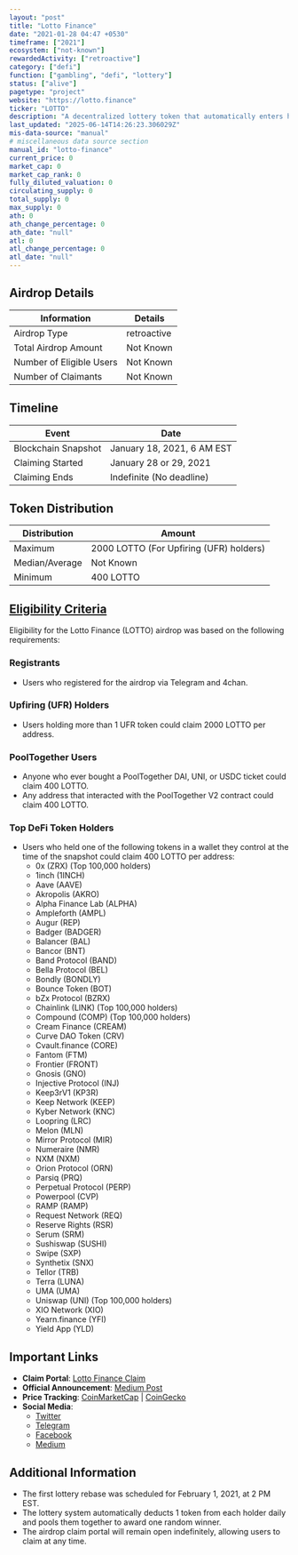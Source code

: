 ```yaml
---
layout: "post"
title: "Lotto Finance"
date: "2021-01-28 04:47 +0530"
timeframe: ["2021"]
ecosystem: ["not-known"]
rewardedActivity: ["retroactive"]
category: ["defi"]
function: ["gambling", "defi", "lottery"]
status: ["alive"]
pagetype: "project"
website: "https://lotto.finance"
ticker: "LOTTO"
description: "A decentralized lottery token that automatically enters holders into a daily lottery through a unique rebase mechanism. The goal is to create a 100% decentralized lottery on Ethereum."
last_updated: "2025-06-14T14:26:23.306029Z"
mis-data-source: "manual"
# miscellaneous data source section
manual_id: "lotto-finance"
current_price: 0
market_cap: 0
market_cap_rank: 0
fully_diluted_valuation: 0
circulating_supply: 0
total_supply: 0
max_supply: 0
ath: 0
ath_change_percentage: 0
ath_date: "null"
atl: 0
atl_change_percentage: 0
atl_date: "null"
---
```


## Airdrop Details

| Information              | Details     |
| ------------------------ | ----------- |
| Airdrop Type             | retroactive |
| Total Airdrop Amount     | Not Known   |
| Number of Eligible Users | Not Known   |
| Number of Claimants      | Not Known   |

## Timeline

| Event               | Date                       |
| ------------------- | -------------------------- |
| Blockchain Snapshot | January 18, 2021, 6 AM EST |
| Claiming Started    | January 28 or 29, 2021     |
| Claiming Ends       | Indefinite (No deadline)   |

## Token Distribution

| Distribution   | Amount                                  |
| -------------- | --------------------------------------- |
| Maximum        | 2000 LOTTO (For Upfiring (UFR) holders) |
| Median/Average | Not Known                               |
| Minimum        | 400 LOTTO                               |

## [Eligibility Criteria](https://medium.com/lottofinance/lotto-the-first-ever-lottery-token-goes-live-this-week-via-airdrop-to-defi-users-c6ac14dee9bf)

Eligibility for the Lotto Finance (LOTTO) airdrop was based on the following requirements:

### Registrants
- Users who registered for the airdrop via Telegram and 4chan.

### Upfiring (UFR) Holders
- Users holding more than 1 UFR token could claim 2000 LOTTO per address.

### PoolTogether Users
- Anyone who ever bought a PoolTogether DAI, UNI, or USDC ticket could claim 400 LOTTO.
- Any address that interacted with the PoolTogether V2 contract could claim 400 LOTTO.

### Top DeFi Token Holders
- Users who held one of the following tokens in a wallet they control at the time of the snapshot could claim 400 LOTTO per address:
  - 0x (ZRX) (Top 100,000 holders)
  - 1inch (1INCH)
  - Aave (AAVE)
  - Akropolis (AKRO)
  - Alpha Finance Lab (ALPHA)
  - Ampleforth (AMPL)
  - Augur (REP)
  - Badger (BADGER)
  - Balancer (BAL)
  - Bancor (BNT)
  - Band Protocol (BAND)
  - Bella Protocol (BEL)
  - Bondly (BONDLY)
  - Bounce Token (BOT)
  - bZx Protocol (BZRX)
  - Chainlink (LINK) (Top 100,000 holders)
  - Compound (COMP) (Top 100,000 holders)
  - Cream Finance (CREAM)
  - Curve DAO Token (CRV)
  - Cvault.finance (CORE)
  - Fantom (FTM)
  - Frontier (FRONT)
  - Gnosis (GNO)
  - Injective Protocol (INJ)
  - Keep3rV1 (KP3R)
  - Keep Network (KEEP)
  - Kyber Network (KNC)
  - Loopring (LRC)
  - Melon (MLN)
  - Mirror Protocol (MIR)
  - Numeraire (NMR)
  - NXM (NXM)
  - Orion Protocol (ORN)
  - Parsiq (PRQ)
  - Perpetual Protocol (PERP)
  - Powerpool (CVP)
  - RAMP (RAMP)
  - Request Network (REQ)
  - Reserve Rights (RSR)
  - Serum (SRM)
  - Sushiswap (SUSHI)
  - Swipe (SXP)
  - Synthetix (SNX)
  - Tellor (TRB)
  - Terra (LUNA)
  - UMA (UMA)
  - Uniswap (UNI) (Top 100,000 holders)
  - XIO Network (XIO)
  - Yearn.finance (YFI)
  - Yield App (YLD)

## Important Links

- **Claim Portal**: [Lotto Finance Claim](https://lotto.finance/claim)
- **Official Announcement**: [Medium Post](https://medium.com/lottofinance/lotto-the-first-ever-lottery-token-goes-live-this-week-via-airdrop-to-defi-users-c6ac14dee9bf)
- **Price Tracking**: [CoinMarketCap](https://coinmarketcap.com/currencies/lotto) | [CoinGecko](https://web.archive.org/web/20221003115623/https://www.coingecko.com/en/coins/lotto)
- **Social Media**:
  - [Twitter](https://twitter.com/LottoFinance)
  - [Telegram](https://t.me/LottoFinance)
  - [Facebook](https://www.facebook.com/lottofinance)
  - [Medium](https://medium.com/lottofinance)

## Additional Information

- The first lottery rebase was scheduled for February 1, 2021, at 2 PM EST.
- The lottery system automatically deducts 1 token from each holder daily and pools them together to award one random winner.
- The airdrop claim portal will remain open indefinitely, allowing users to claim at any time.